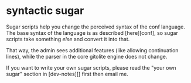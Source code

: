 # syntactic sugar

Sugar scripts help you change the perceived syntax of the conf language.  The
base syntax of the language is as described [here][conf], so sugar scripts
take something *else* and convert it into that.

That way, the admin sees additional features (like allowing continuation
lines), while the parser in the core gitolite engine does not change.

If you want to write your own sugar scripts, please read the "your own sugar"
section in [dev-notes][] first then email me.
